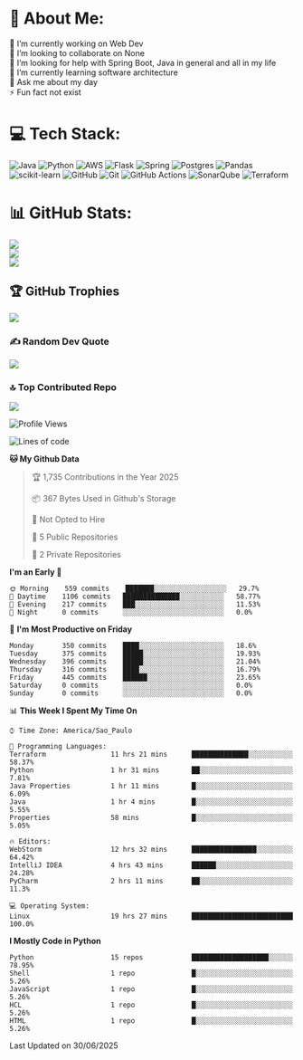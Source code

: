 # 💫 About Me:
🔭 I’m currently working on Web Dev<br>👯 I’m looking to collaborate on None<br>🤝 I’m looking for help with Spring Boot, Java in general and all in my life<br>🌱 I’m currently learning software architecture<br>💬 Ask me about my day<br>⚡ Fun fact not exist


# 💻 Tech Stack:
![Java](https://img.shields.io/badge/java-%23ED8B00.svg?style=for-the-badge&logo=openjdk&logoColor=white) ![Python](https://img.shields.io/badge/python-3670A0?style=for-the-badge&logo=python&logoColor=ffdd54) ![AWS](https://img.shields.io/badge/AWS-%23FF9900.svg?style=for-the-badge&logo=amazon-aws&logoColor=white) ![Flask](https://img.shields.io/badge/flask-%23000.svg?style=for-the-badge&logo=flask&logoColor=white) ![Spring](https://img.shields.io/badge/spring-%236DB33F.svg?style=for-the-badge&logo=spring&logoColor=white) ![Postgres](https://img.shields.io/badge/postgres-%23316192.svg?style=for-the-badge&logo=postgresql&logoColor=white) ![Pandas](https://img.shields.io/badge/pandas-%23150458.svg?style=for-the-badge&logo=pandas&logoColor=white) ![scikit-learn](https://img.shields.io/badge/scikit--learn-%23F7931E.svg?style=for-the-badge&logo=scikit-learn&logoColor=white) ![GitHub](https://img.shields.io/badge/github-%23121011.svg?style=for-the-badge&logo=github&logoColor=white) ![Git](https://img.shields.io/badge/git-%23F05033.svg?style=for-the-badge&logo=git&logoColor=white) ![GitHub Actions](https://img.shields.io/badge/github%20actions-%232671E5.svg?style=for-the-badge&logo=githubactions&logoColor=white) ![SonarQube](https://img.shields.io/badge/SonarQube-black?style=for-the-badge&logo=sonarqube&logoColor=4E9BCD) ![Terraform](https://img.shields.io/badge/terraform-%235835CC.svg?style=for-the-badge&logo=terraform&logoColor=white)
# 📊 GitHub Stats:
![](https://github-readme-stats.vercel.app/api?username=rodrigosfelix&theme=dark&hide_border=false&include_all_commits=true&count_private=true)<br/>
![](https://github-readme-streak-stats.herokuapp.com/?user=rodrigosfelix&theme=dark&hide_border=false)<br/>
![](https://github-readme-stats.vercel.app/api/top-langs/?username=rodrigosfelix&theme=dark&hide_border=false&include_all_commits=true&count_private=true&layout=compact)

## 🏆 GitHub Trophies
![](https://github-profile-trophy.vercel.app/?username=rodrigosfelix&theme=radical&no-frame=false&no-bg=false&margin-w=4)

### ✍️ Random Dev Quote
![](https://quotes-github-readme.vercel.app/api?type=horizontal&theme=radical)

### 🔝 Top Contributed Repo
![](https://github-contributor-stats.vercel.app/api?username=rodrigosfelix&limit=5&theme=dark&combine_all_yearly_contributions=true)

<!-- Proudly created with GPRM ( https://gprm.itsvg.in ) -->


<!--START_SECTION:waka-->
![Profile Views](http://img.shields.io/badge/Profile%20Views-0-blue)

![Lines of code](https://img.shields.io/badge/From%20Hello%20World%20I%27ve%20Written-50306%20lines%20of%20code-blue)

**🐱 My Github Data** 

> 🏆 1,735 Contributions in the Year 2025
 > 
> 📦 367 Bytes Used in Github's Storage 
 > 
> 🚫 Not Opted to Hire
 > 
> 📜 5 Public Repositories 
 > 
> 🔑 2 Private Repositories  
 > 
**I'm an Early 🐤** 

```text
🌞 Morning    559 commits    ███████░░░░░░░░░░░░░░░░░░   29.7% 
🌆 Daytime    1106 commits   ██████████████░░░░░░░░░░░   58.77% 
🌃 Evening    217 commits    ███░░░░░░░░░░░░░░░░░░░░░░   11.53% 
🌙 Night      0 commits      ░░░░░░░░░░░░░░░░░░░░░░░░░   0.0%

```
📅 **I'm Most Productive on Friday** 

```text
Monday       350 commits    ████░░░░░░░░░░░░░░░░░░░░░   18.6% 
Tuesday      375 commits    █████░░░░░░░░░░░░░░░░░░░░   19.93% 
Wednesday    396 commits    █████░░░░░░░░░░░░░░░░░░░░   21.04% 
Thursday     316 commits    ████░░░░░░░░░░░░░░░░░░░░░   16.79% 
Friday       445 commits    ██████░░░░░░░░░░░░░░░░░░░   23.65% 
Saturday     0 commits      ░░░░░░░░░░░░░░░░░░░░░░░░░   0.0% 
Sunday       0 commits      ░░░░░░░░░░░░░░░░░░░░░░░░░   0.0%

```


📊 **This Week I Spent My Time On** 

```text
⌚︎ Time Zone: America/Sao_Paulo

💬 Programming Languages: 
Terraform                11 hrs 21 mins      ██████████████░░░░░░░░░░░   58.37% 
Python                   1 hr 31 mins        ██░░░░░░░░░░░░░░░░░░░░░░░   7.81% 
Java Properties          1 hr 11 mins        █░░░░░░░░░░░░░░░░░░░░░░░░   6.09% 
Java                     1 hr 4 mins         █░░░░░░░░░░░░░░░░░░░░░░░░   5.55% 
Properties               58 mins             █░░░░░░░░░░░░░░░░░░░░░░░░   5.05%

🔥 Editors: 
WebStorm                 12 hrs 32 mins      ████████████████░░░░░░░░░   64.42% 
IntelliJ IDEA            4 hrs 43 mins       ██████░░░░░░░░░░░░░░░░░░░   24.28% 
PyCharm                  2 hrs 11 mins       ██░░░░░░░░░░░░░░░░░░░░░░░   11.3%

💻 Operating System: 
Linux                    19 hrs 27 mins      █████████████████████████   100.0%

```

**I Mostly Code in Python** 

```text
Python                   15 repos            ███████████████████░░░░░░   78.95% 
Shell                    1 repo              █░░░░░░░░░░░░░░░░░░░░░░░░   5.26% 
JavaScript               1 repo              █░░░░░░░░░░░░░░░░░░░░░░░░   5.26% 
HCL                      1 repo              █░░░░░░░░░░░░░░░░░░░░░░░░   5.26% 
HTML                     1 repo              █░░░░░░░░░░░░░░░░░░░░░░░░   5.26%

```



 Last Updated on 30/06/2025
<!--END_SECTION:waka-->
